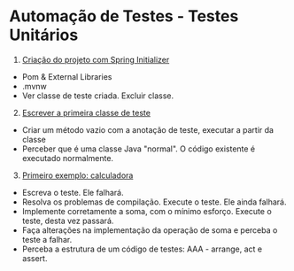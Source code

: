 # Automação de Testes - Testes Unitários

1. [Criação do projeto com Spring Initializer](https://github.com/gustavogois/cgdunittests/issues/1)

- Pom & External Libraries
- .mvnw
- Ver classe de teste criada. Excluir classe.

2. [Escrever a primeira classe de teste](https://github.com/gustavogois/cgdunittests/issues/2)

- Criar um método vazio com a anotação de teste, executar a partir da classe
- Perceber que é uma classe Java "normal". O código existente é executado normalmente.

3. [Primeiro exemplo: calculadora](https://github.com/gustavogois/cgdunittests/issues/3)

- Escreva o teste. Ele falhará.
- Resolva os problemas de compilação. Execute o teste. Ele ainda falhará. 
- Implemente corretamente a soma, com o mínimo esforço. Execute o teste, desta vez passará.
- Faça alterações na implementação da operação de soma e perceba o teste a falhar.
- Perceba a estrutura de um código de testes: AAA - arrange, act e assert.

